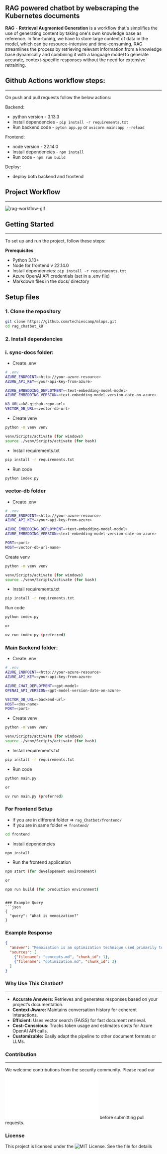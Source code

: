 ## RAG powered chatbot by webscraping the Kubernetes documents

**RAG** - **Retrieval Augmented Generation** is a workflow that's simplifies the use of generating content by taking one's own knowledge base as reference. In fine-tuning, we have to store large content of data in the model, which can be resource-intensive and time-consuming, RAG streamlines the process by retrieving relevant information from a knowledge base dynamically and combining it with a language model to generate accurate, context-specific responses without the need for extensive retraining.


## Github Actions workflow steps:
-------------------------------------------
On push and pull requests follow the below actions:

Backend: 
- python version - 3.13.3
- Install dependencies - `pip install -r requirements.txt`
- Run backend code - `pyton app.py` or `uvicorn main:app --reload`

Frontend:
- node version - 22.14.0
- Install dependencies - `npm install`
- Run code - `npm run build`

Deploy:
- deploy both backend and frontend


## Project Workflow
-----------------------------------------------------------------------------------

![rag-workflow-gif](assets/rag-1.gif)


## Getting Started
-----------------------------------------------------------------------------
To set up and run the project, follow these steps:

**Prerequisites**
- Python 3.10+
- Node for frontend v 22.14.0
- Install dependencies: `pip install -r requirements.txt`
- Azure OpenAI API credentials (set in a .env file)
- Markdown files in the docs/ directory

## Setup files
### 1. Clone the repository

```bash
git clone https://github.com/techiescamp/mlops.git
cd rag_chatbot_k8
```

### 2. Install dependencies
### i. sync-docs folder:

- Create .env

```bash
# .env
AZURE_ENDPOINT=<http://your-azure-resource>
AZURE_API_KEY=<your-api-key-from-azure>

AZURE_EMBEDDING_DEPLOYMENT=<text-embedding-model-model>
AZURE_EMBEDDING_VERSION=<text-embedding-model-version-date-on-azure>

K8_URL=<k8-github-repo-url>
VECTOR_DB_URL=<vector-db-url>
```

- Create venv 

```bash
python -m venv venv

venv/Scripts/activate (for windows)
source ./venv/Scripts/activate (for bash)
```

- Install requirements.txt

```bash
pip install -r requirements.txt
```

- Run code

```bash
python index.py
```

<!-- ------------- -->

### vector-db folder

- Create .env

```bash
# .env
AZURE_ENDPOINT=<http://your-azure-resource>
AZURE_API_KEY=<your-api-key-from-azure>

AZURE_EMBEDDING_DEPLOYMENT=<text-embedding-model-model>
AZURE_EMBEDDING_VERSION=<text-embedding-model-version-date-on-azure>

PORT=<port>
HOST=<vector-db-url-name>
```

Create venv 

```bash
python -m venv venv

venv/Scripts/activate (for windows)
source ./venv/Scripts/activate (for bash)

```

- Install requirements.txt

```bash
pip install -r requirements.txt
```

Run code

```bash
python index.py

or 

uv run index.py (preferred)
```

<!-- ------------ -->

### Main Backend folder:

- Create .env

```bash
# .env
AZURE_ENDPOINT=<http://your-azure-resource>
AZURE_API_KEY=<your-api-key-from-azure>

AZURE_CHAT_DEPLOYMENT=<gpt-model>
OPENAI_API_VERSION=<gpt-model-version-date-on-azure>

VECTOR_DB_URL=<backend-url>
HOST=<dns-name>
PORT=<port>
```

- Create venv 

```bash
python -m venv venv

venv/Scripts/activate (for windows)
source ./venv/Scripts/activate (for bash)
```

- Install requirements.txt

```bash
pip install -r requirements.txt
```


- Run code

```bash
python main.py

or 

uv run main.py (preferred)
```

<!-- ----------------------- -->

### For Frontend Setup

- If you are in different folder => `rag_Chatbot/frontend/` 
- If you are in same folder => `frontend/`

```bash
cd frontend
```

- Install dependencies
```bash
npm install
```

- Run the frontend application
```bash
npm start (for developement environement)

or

npm run build (for production environment)
```

```

### Example Query
```json
{
  "query": "What is memoization?"
}
```

### Example Response

```json
{
  "answer": "Memoization is an optimization technique used primarily to speed up computer programs by storing the results of expensive function calls and reusing them when the same inputs occur again.",
  "sources": [
    {"filename": "concepts.md", "chunk_id": 1},
    {"filename": "optimization.md", "chunk_id": 3}
  ]
}
```


### Why Use This Chatbot?
----------------------------------
- **Accurate Answers:** Retrieves and generates responses based on your project’s documentation.
- **Context-Aware:** Maintains conversation history for coherent interactions.
- **Efficient:** Uses vector search (FAISS) for fast document retrieval.
- **Cost-Conscious:** Tracks token usage and estimates costs for Azure OpenAI API calls.
- **Customizable:** Easily adapt the pipeline to other document formats or LLMs.


### Contribution
-----
We welcome contributions from the security community. Please read our ![Contributing Guidelines](../CONTRIBUTION.md) before submitting pull requests.

### License
This project is licensed under the ![MIT License](../LICENCE). See the  file for details
